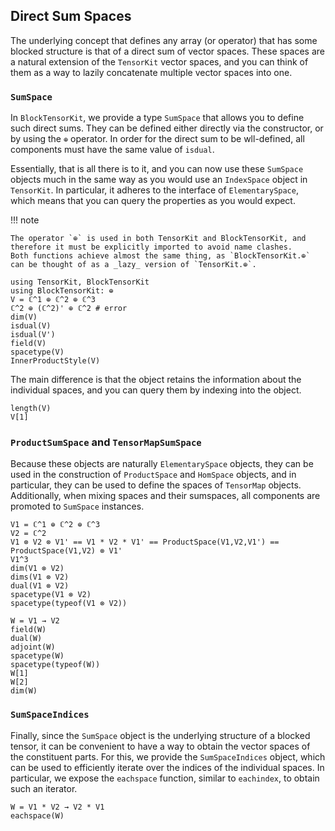 ## Direct Sum Spaces

The underlying concept that defines any array (or operator) that has some blocked structure is that of a direct sum of vector spaces.
These spaces are a natural extension of the `TensorKit` vector spaces, and you can think of them as a way to lazily concatenate multiple vector spaces into one.

### `SumSpace`

In `BlockTensorKit`, we provide a type `SumSpace` that allows you to define such direct sums.
They can be defined either directly via the constructor, or by using the `⊕` operator.
In order for the direct sum to be wll-defined, all components must have the same value of `isdual`.

Essentially, that is all there is to it, and you can now use these `SumSpace` objects much in the same way as you would use an `IndexSpace` object in `TensorKit`.
In particular, it adheres to the interface of `ElementarySpace`, which means that you can query the properties as you would expect.

!!! note

    The operator `⊕` is used in both TensorKit and BlockTensorKit, and therefore it must be explicitly imported to avoid name clashes.
    Both functions achieve almost the same thing, as `BlockTensorKit.⊕` can be thought of as a _lazy_ version of `TensorKit.⊕`.

```@repl sumspaces
using TensorKit, BlockTensorKit
using BlockTensorKit: ⊕
V = ℂ^1 ⊕ ℂ^2 ⊕ ℂ^3
ℂ^2 ⊕ (ℂ^2)' ⊕ ℂ^2 # error
dim(V)
isdual(V)
isdual(V')
field(V)
spacetype(V)
InnerProductStyle(V)
```

The main difference is that the object retains the information about the individual spaces, and you can query them by indexing into the object.

```@repl sumspaces
length(V)
V[1]
```

### `ProductSumSpace` and `TensorMapSumSpace`

Because these objects are naturally `ElementarySpace` objects, they can be used in the construction of `ProductSpace` and `HomSpace` objects, and in particular, they can be used to define the spaces of `TensorMap` objects.
Additionally, when mixing spaces and their sumspaces, all components are promoted to `SumSpace` instances.

```@repl sumspaces
V1 = ℂ^1 ⊕ ℂ^2 ⊕ ℂ^3 
V2 = ℂ^2
V1 ⊗ V2 ⊗ V1' == V1 * V2 * V1' == ProductSpace(V1,V2,V1') == ProductSpace(V1,V2) ⊗ V1'
V1^3
dim(V1 ⊗ V2)
dims(V1 ⊗ V2)
dual(V1 ⊗ V2)
spacetype(V1 ⊗ V2)
spacetype(typeof(V1 ⊗ V2))
```

```@repl sumspaces
W = V1 → V2
field(W)
dual(W)
adjoint(W)
spacetype(W)
spacetype(typeof(W))
W[1]
W[2]
dim(W)
```

### `SumSpaceIndices`

Finally, since the `SumSpace` object is the underlying structure of a blocked tensor, it can be convenient to have a way to obtain the vector spaces of the constituent parts.
For this, we provide the `SumSpaceIndices` object, which can be used to efficiently iterate over the indices of the individual spaces.
In particular, we expose the `eachspace` function, similar to `eachindex`, to obtain such an iterator.

```@repl sumspaces
W = V1 * V2 → V2 * V1
eachspace(W)
```
